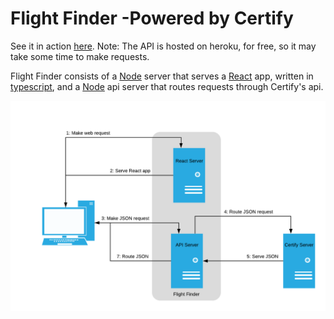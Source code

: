 # Flight Finder -Powered by Certify

See it in action [here](https://FritzJay.github.io/flight-finder).
Note: The API is hosted on heroku, for free, so it may take some time to make requests.

Flight Finder consists of a [Node](https://nodejs.org/en/) server that serves a [React](https://reactjs.org/) app, written in [typescript](https://www.typescriptlang.org/), and a [Node](https://nodejs.org/en/) api server that routes requests through Certify's api.

![Basic Architecture](diagrams/architecture.png?raw=true "Architecture")
